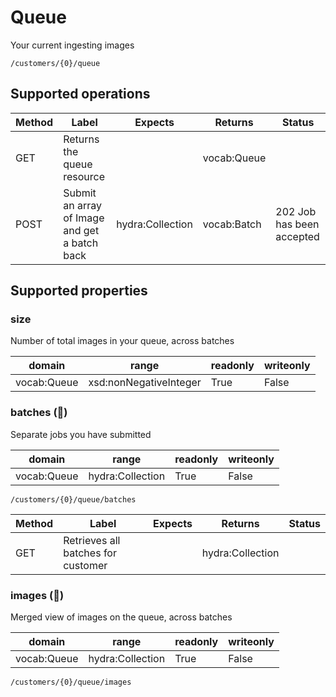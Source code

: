 
# Queue

Your current ingesting images


```
/customers/{0}/queue
```


## Supported operations


|Method|Label|Expects|Returns|Status|
|--|--|--|--|--|
|GET|Returns the queue resource| |vocab:Queue| |
|POST|Submit an array of Image and get a batch back|hydra:Collection|vocab:Batch|202 Job has been accepted|


## Supported properties


### size

Number of total images in your queue, across batches


|domain|range|readonly|writeonly|
|--|--|--|--|
|vocab:Queue|xsd:nonNegativeInteger|True|False|


### batches (🔗)

Separate jobs you have submitted


|domain|range|readonly|writeonly|
|--|--|--|--|
|vocab:Queue|hydra:Collection|True|False|


```
/customers/{0}/queue/batches
```


|Method|Label|Expects|Returns|Status|
|--|--|--|--|--|
|GET|Retrieves all batches for customer| |hydra:Collection| |


### images (🔗)

Merged view of images on the queue, across batches


|domain|range|readonly|writeonly|
|--|--|--|--|
|vocab:Queue|hydra:Collection|True|False|


```
/customers/{0}/queue/images
```

